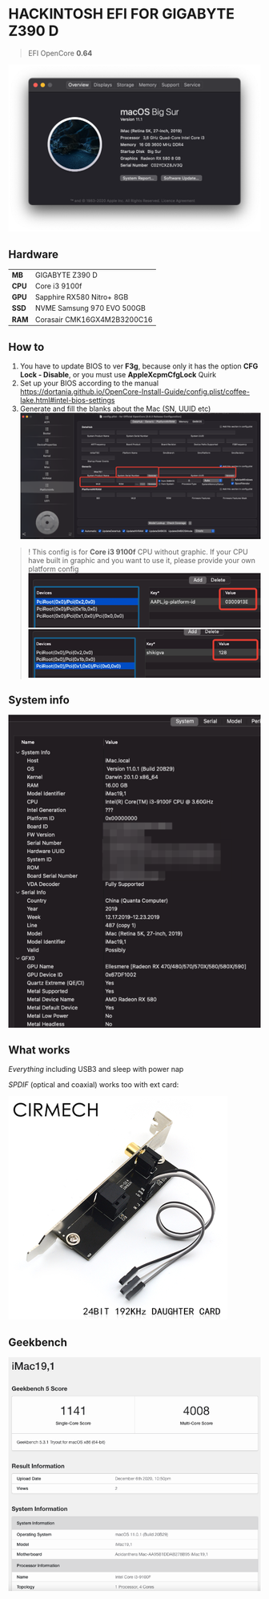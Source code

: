 HACKINTOSH EFI FOR **GIGABYTE Z390 D**
==

> EFI OpenCore **0.64**

![2020-12-07_13-49-58.png](./assets/2021-01-08_19-34-09.png)

Hardware
--

|         |                             |
| ------- | --------------------------- |
| **MB**  | GIGABYTE Z390 D             |
| **CPU** | Core i3 9100f               |
| **GPU** | Sapphire RX580 Nitro+ 8GB   |
| **SSD** | NVME Samsung 970 EVO 500GB  |
| **RAM** | Corasair CMK16GX4M2B3200C16 |

How to
--

1. You have to update BIOS to ver **F3g**, because only it has the option **CFG Lock - Disable**, or you must use **AppleXcpmCfgLock** Quirk
2. Set up your BIOS according to the manual <https://dortania.github.io/OpenCore-Install-Guide/config.plist/coffee-lake.html#intel-bios-settings>
3. Generate and fill the blanks about the Mac (SN, UUID etc)
![2020-12-07_14-04-16.png](./assets/2020-12-07_14-04-16.png)


> ! This config is for **Core i3 9100f** CPU without graphic. If your CPU have built in graphic and you want to use it, please provide your own platform config
![2020-12-07_14-13-39.png](./assets/2020-12-07_14-13-39.png)
![2020-12-07_14-14-44.png](./assets/2020-12-07_14-14-44.png)



System info
--

![2020-12-07_13-45-35.png](./assets/2020-12-07_13-45-35.png)


What works
--

*Everything* including USB3 and sleep with power nap

*SPDIF* (optical and coaxial) works too with ext card:

![bench](./assets/spdif.png)

Geekbench
--

![bench](./assets/2020-12-07_13-55-07.png)
